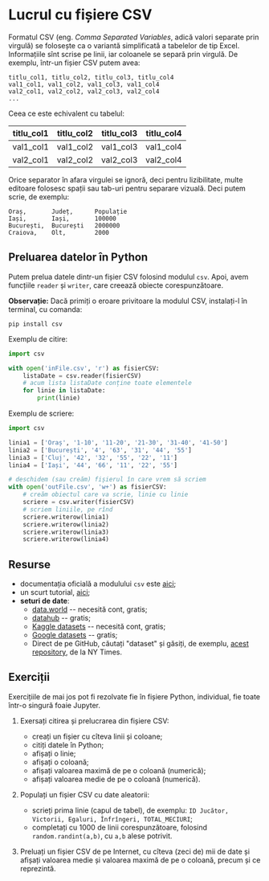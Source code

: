 # Lucrul cu fișiere CSV

Formatul CSV (eng. *Comma Separated Variables*, adică valori separate prin virgulă) se folosește
ca o variantă simplificată a tabelelor de tip Excel. Informațiile sînt scrise pe linii, iar coloanele
se separă prin virgulă. De exemplu, într-un fișier CSV putem avea:

```csv
titlu_col1, titlu_col2, titlu_col3, titlu_col4
val1_col1, val1_col2, val1_col3, val1_col4
val2_col1, val2_col2, val2_col3, val2_col4
...
```

Ceea ce este echivalent cu tabelul:

| titlu_col1 | titlu_col2 | titlu_col3 | titlu_col4 |
|------------|------------|------------|------------|
| val1_col1  | val1_col2  | val1_col3  | val1_col4  |
| val2_col1  | val2_col2  | val2_col3  | val2_col4  |

Orice separator în afara virgulei se ignoră, deci pentru lizibilitate, multe editoare folosesc
spații sau tab-uri pentru separare vizuală. Deci putem scrie, de exemplu:

```csv
Oraș,       Județ,      Populație
Iași,       Iași,       100000
București,  București   2000000
Craiova,    Olt,        2000
```

## Preluarea datelor în Python
Putem prelua datele dintr-un fișier CSV folosind modulul `csv`.
Apoi, avem funcțiile `reader` și `writer`, care creează obiecte corespunzătoare.

**Observație:** Dacă primiți o eroare privitoare la modulul CSV, instalați-l în terminal, cu comanda:
```shell
pip install csv
```

Exemplu de citire:
```python
import csv

with open('inFile.csv', 'r') as fisierCSV:
    listaDate = csv.reader(fisierCSV)
    # acum lista listaDate conține toate elementele
    for linie in listaDate:
        print(linie)
```

Exemplu de scriere:
```python
import csv

linia1 = ['Oraș', '1-10', '11-20', '21-30', '31-40', '41-50']
linia2 = ['București', '4', '63', '31', '44', '55']
linia3 = ['Cluj', '42', '32', '55', '22', '11']
linia4 = ['Iași', '44', '66', '11', '22', '55']

# deschidem (sau creăm) fișierul în care vrem să scriem
with open('outFile.csv', 'w+') as fisierCSV:
    # creăm obiectul care va scrie, linie cu linie
    scriere = csv.writer(fisierCSV)
    # scriem liniile, pe rînd
    scriere.writerow(linia1)
    scriere.writerow(linia2)
    scriere.writerow(linia3)
    scriere.writerow(linia4)
```

## Resurse
- documentația oficială a modulului `csv` este [aici](https://docs.python.org/3/library/csv.html);
- un scurt tutorial, [aici](https://www.geeksforgeeks.org/working-csv-files-python/);
- **seturi de date**:
  + [data.world](https://data.world/datasets/free) -- necesită cont, gratis;
  + [datahub](https://datahub.io/collections) -- gratis;
  + [Kaggle datasets](https://www.kaggle.com/datasets) -- necesită cont, gratis;
  + [Google datasets](https://datasetsearch.research.google.com/) -- gratis;
  + Direct de pe GitHub, căutați "dataset" și găsiți, de exemplu, [acest repository](https://github.com/nytimes/covid-19-data), de la NY Times.

## Exerciții
Exercițiile de mai jos pot fi rezolvate fie în fișiere Python, individual, fie toate într-o singură foaie Jupyter.

1. Exersați citirea și prelucrarea din fișiere CSV:
    - creați un fișier cu cîteva linii și coloane;
    - citiți datele în Python;
    - afișați o linie;
    - afișați o coloană;
    - afișați valoarea maximă de pe o coloană (numerică);
    - afișați valoarea medie de pe o coloană (numerică).

2. Populați un fișier CSV cu date aleatorii:
    - scrieți prima linie (capul de tabel), de exemplu: `ID Jucător, Victorii, Egaluri, Înfrîngeri, TOTAL_MECIURI`;
    - completați cu 1000 de linii corespunzătoare, folosind `random.randint(a,b)`, cu `a,b` alese potrivit.

3. Preluați un fișier CSV de pe Internet, cu cîteva (zeci de) mii de date și afișați valoarea medie și valoarea maximă de pe o coloană, precum și ce reprezintă.